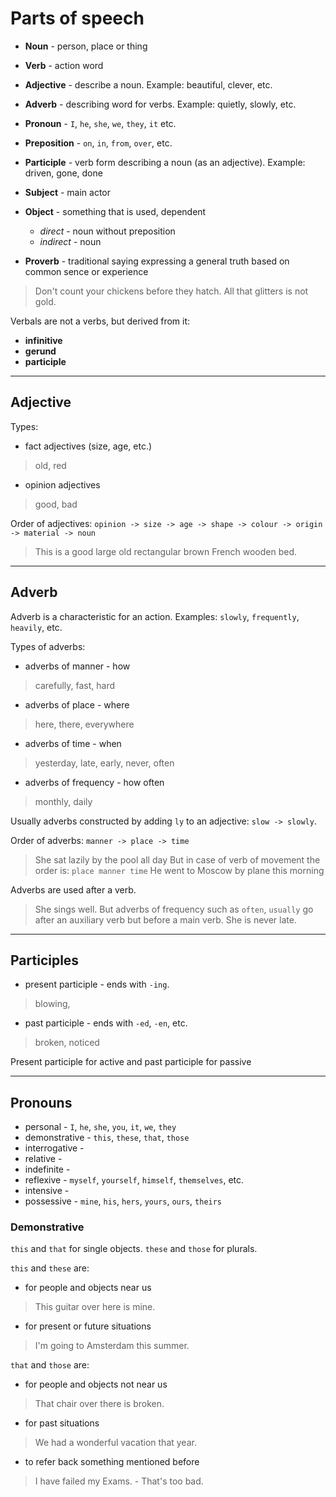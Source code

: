 # Parts of speech

- __Noun__ - person, place or thing
- __Verb__ - action word
- __Adjective__ - describe a noun. Example: beautiful, clever, etc.
- __Adverb__ - describing word for verbs. Example: quietly, slowly, etc.
- __Pronoun__ - `I`, `he`, `she`, `we`, `they`, `it` etc.
- __Preposition__ - `on`, `in`, `from`, `over`, etc.
- __Participle__ - verb form describing a noun (as an adjective). Example: driven, gone, done
- __Subject__ - main actor
- __Object__ - something that is used, dependent
  - _direct_ - noun without preposition
  - _indirect_ - noun 


- __Proverb__ - traditional saying expressing a general truth based on common sence or experience
> Don't count your chickens before they hatch.
> All that glitters is not gold.

Verbals are not a verbs, but derived from it:
- __infinitive__
- __gerund__
- __participle__

---
## Adjective
Types:
- fact adjectives (size, age, etc.)
> old, red
- opinion adjectives
> good, bad

Order of adjectives:
`opinion -> size -> age -> shape -> colour -> origin -> material -> noun`
> This is a good large old rectangular brown French wooden bed.


---
## Adverb
Adverb is a characteristic for an action.
Examples: `slowly`, `frequently`, `heavily`, etc.

Types of adverbs:
- adverbs of manner - how
> carefully, fast, hard
- adverbs of place - where
> here, there, everywhere
- adverbs of time - when
> yesterday, late, early, never, often
- adverbs of frequency - how often
> monthly, daily

Usually adverbs constructed by adding `ly` to an adjective: `slow -> slowly`.

Order of adverbs:
`manner -> place -> time`
> She sat lazily by the pool all day
But in case of verb of movement the order is:
`place manner time`
> He went to Moscow by plane this morning

Adverbs are used after a verb.
> She sings well.
But adverbs of frequency such as `often`, `usually` go after an auxiliary verb but before a main verb.
> She is never late.


---
## Participles

- present participle - ends with `-ing`.
> blowing, 
- past participle - ends with `-ed`, `-en`, etc.
> broken, noticed

Present participle for active and past participle for passive


---
## Pronouns
- personal - `I`, `he`, `she`, `you`, `it`, `we`, `they`
- demonstrative - `this`, `these`, `that`, `those`
- interrogative - 
- relative - 
- indefinite - 
- reflexive - `myself`, `yourself`, `himself`, `themselves`, etc.
- intensive - 
- possessive - `mine`, `his`, `hers`, `yours`, `ours`, `theirs`

### Demonstrative
`this` and `that` for single objects.
`these` and `those` for plurals.

`this` and `these` are:
- for people and objects near us
> This guitar over here is mine.
- for present or future situations
> I'm going to Amsterdam this summer.

`that` and `those` are:
- for people and objects not near us
> That chair over there is broken.
- for past situations
> We had a wonderful vacation that year.
- to refer back something mentioned before
> I have failed my Exams. - That's too bad.
